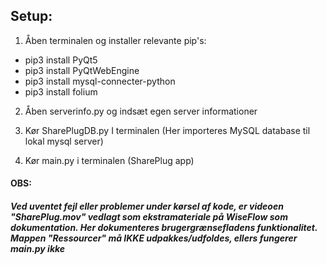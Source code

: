 ## Setup:


1. Åben terminalen og installer relevante pip's: 

- pip3 install PyQt5
- pip3 install PyQtWebEngine
- pip3 install mysql-connecter-python
- pip3 install folium

2. Åben serverinfo.py og indsæt egen server informationer

3. Kør SharePlugDB.py I terminalen (Her importeres MySQL database til lokal mysql server)

4. Kør main.py i terminalen (SharePlug app)

#### OBS: 
##### Ved uventet fejl eller problemer under kørsel af kode, er videoen "SharePlug.mov" vedlagt som ekstramateriale på WiseFlow som dokumentation. Her dokumenteres brugergrænsefladens funktionalitet. Mappen "Ressourcer" må IKKE udpakkes/udfoldes, ellers fungerer main.py ikke
